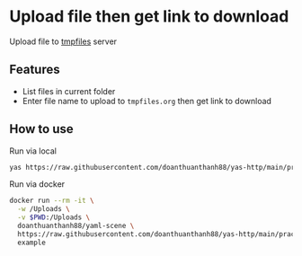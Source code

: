# Upload file then get link to download
Upload file to [tmpfiles](https://tmpfiles.org) server

## Features
- List files in current folder
- Enter file name to upload to `tmpfiles.org` then get link to download

## How to use

Run via local
```sh
yas https://raw.githubusercontent.com/doanthuanthanh88/yas-http/main/practice/upload/tmpfiles example
```

Run via docker
```sh
docker run --rm -it \
  -w /Uploads \
  -v $PWD:/Uploads \
  doanthuanthanh88/yaml-scene \
  https://raw.githubusercontent.com/doanthuanthanh88/yas-http/main/practice/upload/tmpfiles \
  example
```